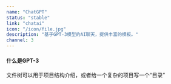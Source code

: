 ```yaml
---
name: "ChatGPT"
status: "stable"
link: "chatai"
icon: "/icon/file.jpg"
description: "基于GPT-3模型的AI聊天，提供丰富的模板。"
channel: 3
---
```


#### 什么是GPT-3

文件树可以用于项目结构介绍，或者给一个复杂的项目写一个“目录”
